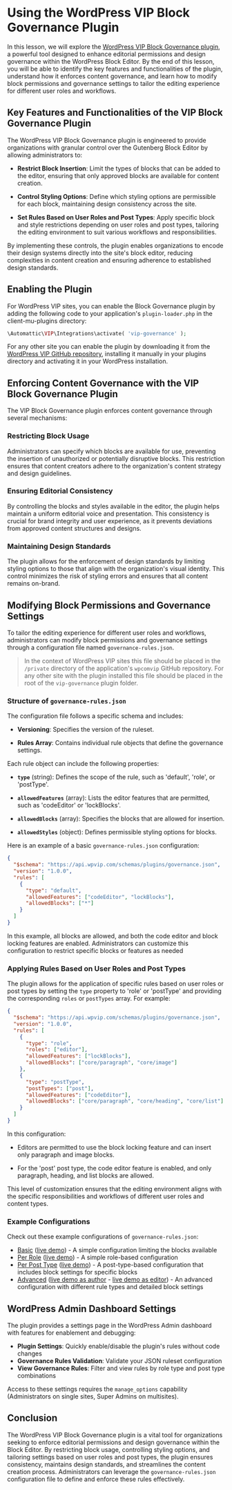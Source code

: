 # Using the WordPress VIP Block Governance Plugin

In this lesson, we will explore the [WordPress VIP Block Governance plugin](https://docs.wpvip.com/vip-go-mu-plugins/block-governance-plugin/), a powerful tool designed to enhance editorial permissions and design governance within the WordPress Block Editor. By the end of this lesson, you will be able to identify the key features and functionalities of the plugin, understand how it enforces content governance, and learn how to modify block permissions and governance settings to tailor the editing experience for different user roles and workflows.

## Key Features and Functionalities of the VIP Block Governance Plugin

The WordPress VIP Block Governance plugin is engineered to provide organizations with granular control over the Gutenberg Block Editor by allowing administrators to:

- **Restrict Block Insertion**: Limit the types of blocks that can be added to the editor, ensuring that only approved blocks are available for content creation.

- **Control Styling Options**: Define which styling options are permissible for each block, maintaining design consistency across the site.

- **Set Rules Based on User Roles and Post Types**: Apply specific block and style restrictions depending on user roles and post types, tailoring the editing environment to suit various workflows and responsibilities.

By implementing these controls, the plugin enables organizations to encode their design systems directly into the site's block editor, reducing complexities in content creation and ensuring adherence to established design standards.

## Enabling the Plugin

For WordPress VIP sites, you can enable the Block Governance plugin by adding the following code to your application's `plugin-loader.php` in the client-mu-plugins directory:

```php
\Automattic\VIP\Integrations\activate( 'vip-governance' );
```

For any other site you can enable the plugin by downloading it from the [WordPress VIP GitHub repository](https://github.com/Automattic/vip-governance-plugin), installing it manually in your plugins directory and activating it in your WordPress installation.

## Enforcing Content Governance with the VIP Block Governance Plugin

The VIP Block Governance plugin enforces content governance through several mechanisms:

### Restricting Block Usage

Administrators can specify which blocks are available for use, preventing the insertion of unauthorized or potentially disruptive blocks. This restriction ensures that content creators adhere to the organization's content strategy and design guidelines.

### Ensuring Editorial Consistency

By controlling the blocks and styles available in the editor, the plugin helps maintain a uniform editorial voice and presentation. This consistency is crucial for brand integrity and user experience, as it prevents deviations from approved content structures and designs.

### Maintaining Design Standards

The plugin allows for the enforcement of design standards by limiting styling options to those that align with the organization's visual identity. This control minimizes the risk of styling errors and ensures that all content remains on-brand.

## Modifying Block Permissions and Governance Settings

To tailor the editing experience for different user roles and workflows, administrators can modify block permissions and governance settings through a configuration file named `governance-rules.json`.

> In the context of WordPress VIP sites this file should be placed in the `/private` directory of the application's `wpcomvip` GitHub repository. For any other site with the plugin installed this file should be placed in the root of the `vip-governance` plugin folder.

### Structure of `governance-rules.json`

The configuration file follows a specific schema and includes:

- **Versioning**: Specifies the version of the ruleset.

- **Rules Array**: Contains individual rule objects that define the governance settings.

Each rule object can include the following properties:

- **`type`** (string): Defines the scope of the rule, such as 'default', 'role', or 'postType'.

- **`allowedFeatures`** (array): Lists the editor features that are permitted, such as 'codeEditor' or 'lockBlocks'.

- **`allowedBlocks`** (array): Specifies the blocks that are allowed for insertion.

- **`allowedStyles`** (object): Defines permissible styling options for blocks.

Here is an example of a basic `governance-rules.json` configuration:

```json
{
  "$schema": "https://api.wpvip.com/schemas/plugins/governance.json",
  "version": "1.0.0",
  "rules": [
    {
      "type": "default",
      "allowedFeatures": ["codeEditor", "lockBlocks"],
      "allowedBlocks": ["*"]
    }
  ]
}
```

In this example, all blocks are allowed, and both the code editor and block locking features are enabled. Administrators can customize this configuration to restrict specific blocks or features as needed

### Applying Rules Based on User Roles and Post Types

The plugin allows for the application of specific rules based on user roles or post types by setting the `type` property to 'role' or 'postType' and providing the corresponding `roles` or `postTypes` array. For example:

```json
{
  "$schema": "https://api.wpvip.com/schemas/plugins/governance.json",
  "version": "1.0.0",
  "rules": [
    {
      "type": "role",
      "roles": ["editor"],
      "allowedFeatures": ["lockBlocks"],
      "allowedBlocks": ["core/paragraph", "core/image"]
    },
    {
      "type": "postType",
      "postTypes": ["post"],
      "allowedFeatures": ["codeEditor"],
      "allowedBlocks": ["core/paragraph", "core/heading", "core/list"]
    }
  ]
}
```

In this configuration:

- Editors are permitted to use the block locking feature and can insert only paragraph and image blocks.

- For the 'post' post type, the code editor feature is enabled, and only paragraph, heading, and list blocks are allowed.

This level of customization ensures that the editing environment aligns with the specific responsibilities and workflows of different user roles and content types.

### Example Configurations

Check out these example configurations of `governance-rules.json`:

- [Basic](https://github.com/Automattic/wpvip-learn-enterprise-block-editor/blob/trunk/examples/vip-governance-plugin-demo/basic/governance-rules.json) ([live demo](https://playground.wordpress.net/?blueprint-url=https://raw.githubusercontent.com/Automattic/wpvip-learn-enterprise-block-editor/refs/heads/trunk/examples/vip-governance-plugin-demo/basic/_playground/blueprint.json)) - A simple configuration limiting the blocks available
- [Per Role](https://github.com/Automattic/wpvip-learn-enterprise-block-editor/blob/trunk/examples/vip-governance-plugin-demo/per-role/governance-rules.json) ([live demo](https://playground.wordpress.net/?blueprint-url=https://raw.githubusercontent.com/Automattic/wpvip-learn-enterprise-block-editor/refs/heads/trunk/examples/vip-governance-plugin-demo/per-role/_playground/blueprint.json)) - A simple role-based configuration
- [Per Post Type](https://github.com/Automattic/wpvip-learn-enterprise-block-editor/blob/trunk/examples/vip-governance-plugin-demo/per-post-type/governance-rules.json) ([live demo](https://playground.wordpress.net/?blueprint-url=https://raw.githubusercontent.com/Automattic/wpvip-learn-enterprise-block-editor/refs/heads/trunk/examples/vip-governance-plugin-demo/per-post-type/_playground/blueprint.json)) - A post-type-based configuration that includes block settings for specific blocks
- [Advanced](https://github.com/Automattic/wpvip-learn-enterprise-block-editor/blob/trunk/examples/vip-governance-plugin-demo/advanced/governance-rules.json) ([live demo as author](https://playground.wordpress.net/?blueprint-url=https://raw.githubusercontent.com/Automattic/wpvip-learn-enterprise-block-editor/refs/heads/trunk/examples/vip-governance-plugin-demo/advanced/_playground/as-author/blueprint.json) - [live demo as editor](https://playground.wordpress.net/?blueprint-url=https://raw.githubusercontent.com/Automattic/wpvip-learn-enterprise-block-editor/refs/heads/trunk/examples/vip-governance-plugin-demo/advanced/_playground/as-editor/blueprint.json)) - An advanced configuration with different rule types and detailed block settings

## WordPress Admin Dashboard Settings

The plugin provides a settings page in the WordPress Admin dashboard with features for enablement and debugging:

- **Plugin Settings**: Quickly enable/disable the plugin's rules without code changes
- **Governance Rules Validation**: Validate your JSON ruleset configuration
- **View Governance Rules**: Filter and view rules by role type and post type combinations

Access to these settings requires the `manage_options` capability (Administrators on single sites, Super Admins on multisites).

## Conclusion

The WordPress VIP Block Governance plugin is a vital tool for organizations seeking to enforce editorial permissions and design governance within the Block Editor. By restricting block usage, controlling styling options, and tailoring settings based on user roles and post types, the plugin ensures consistency, maintains design standards, and streamlines the content creation process. Administrators can leverage the `governance-rules.json` configuration file to define and enforce these rules effectively.
